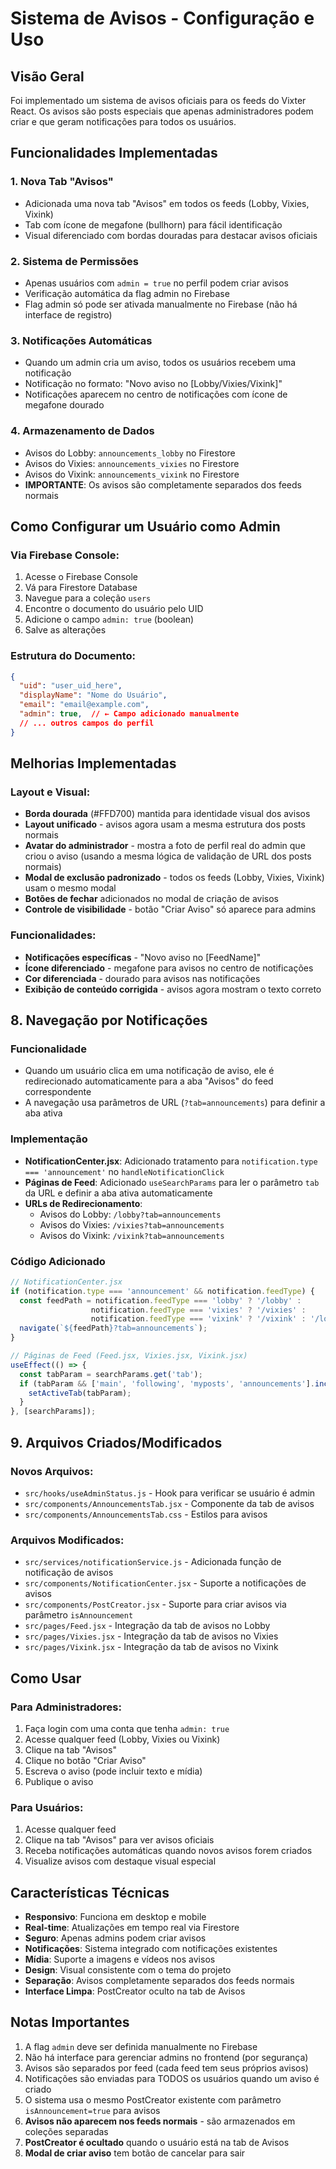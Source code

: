 # Sistema de Avisos - Configuração e Uso

## Visão Geral
Foi implementado um sistema de avisos oficiais para os feeds do Vixter React. Os avisos são posts especiais que apenas administradores podem criar e que geram notificações para todos os usuários.

## Funcionalidades Implementadas

### 1. Nova Tab "Avisos"
- Adicionada uma nova tab "Avisos" em todos os feeds (Lobby, Vixies, Vixink)
- Tab com ícone de megafone (bullhorn) para fácil identificação
- Visual diferenciado com bordas douradas para destacar avisos oficiais

### 2. Sistema de Permissões
- Apenas usuários com `admin = true` no perfil podem criar avisos
- Verificação automática da flag admin no Firebase
- Flag admin só pode ser ativada manualmente no Firebase (não há interface de registro)

### 3. Notificações Automáticas
- Quando um admin cria um aviso, todos os usuários recebem uma notificação
- Notificação no formato: "Novo aviso no [Lobby/Vixies/Vixink]"
- Notificações aparecem no centro de notificações com ícone de megafone dourado

### 4. Armazenamento de Dados
- Avisos do Lobby: `announcements_lobby` no Firestore
- Avisos do Vixies: `announcements_vixies` no Firestore  
- Avisos do Vixink: `announcements_vixink` no Firestore
- **IMPORTANTE**: Os avisos são completamente separados dos feeds normais

## Como Configurar um Usuário como Admin

### Via Firebase Console:
1. Acesse o Firebase Console
2. Vá para Firestore Database
3. Navegue para a coleção `users`
4. Encontre o documento do usuário pelo UID
5. Adicione o campo `admin: true` (boolean)
6. Salve as alterações

### Estrutura do Documento:
```json
{
  "uid": "user_uid_here",
  "displayName": "Nome do Usuário",
  "email": "email@example.com",
  "admin": true,  // ← Campo adicionado manualmente
  // ... outros campos do perfil
}
```

## Melhorias Implementadas

### Layout e Visual:
- **Borda dourada** (#FFD700) mantida para identidade visual dos avisos
- **Layout unificado** - avisos agora usam a mesma estrutura dos posts normais
- **Avatar do administrador** - mostra a foto de perfil real do admin que criou o aviso (usando a mesma lógica de validação de URL dos posts normais)
- **Modal de exclusão padronizado** - todos os feeds (Lobby, Vixies, Vixink) usam o mesmo modal
- **Botões de fechar** adicionados no modal de criação de avisos
- **Controle de visibilidade** - botão "Criar Aviso" só aparece para admins

### Funcionalidades:
- **Notificações específicas** - "Novo aviso no [FeedName]"
- **Ícone diferenciado** - megafone para avisos no centro de notificações
- **Cor diferenciada** - dourado para avisos nas notificações
- **Exibição de conteúdo corrigida** - avisos agora mostram o texto correto

## 8. Navegação por Notificações

### Funcionalidade
- Quando um usuário clica em uma notificação de aviso, ele é redirecionado automaticamente para a aba "Avisos" do feed correspondente
- A navegação usa parâmetros de URL (`?tab=announcements`) para definir a aba ativa

### Implementação
- **NotificationCenter.jsx**: Adicionado tratamento para `notification.type === 'announcement'` no `handleNotificationClick`
- **Páginas de Feed**: Adicionado `useSearchParams` para ler o parâmetro `tab` da URL e definir a aba ativa automaticamente
- **URLs de Redirecionamento**:
  - Avisos do Lobby: `/lobby?tab=announcements`
  - Avisos do Vixies: `/vixies?tab=announcements`
  - Avisos do Vixink: `/vixink?tab=announcements`

### Código Adicionado
```javascript
// NotificationCenter.jsx
if (notification.type === 'announcement' && notification.feedType) {
  const feedPath = notification.feedType === 'lobby' ? '/lobby' : 
                  notification.feedType === 'vixies' ? '/vixies' : 
                  notification.feedType === 'vixink' ? '/vixink' : '/lobby';
  navigate(`${feedPath}?tab=announcements`);
}

// Páginas de Feed (Feed.jsx, Vixies.jsx, Vixink.jsx)
useEffect(() => {
  const tabParam = searchParams.get('tab');
  if (tabParam && ['main', 'following', 'myposts', 'announcements'].includes(tabParam)) {
    setActiveTab(tabParam);
  }
}, [searchParams]);
```

## 9. Arquivos Criados/Modificados

### Novos Arquivos:
- `src/hooks/useAdminStatus.js` - Hook para verificar se usuário é admin
- `src/components/AnnouncementsTab.jsx` - Componente da tab de avisos
- `src/components/AnnouncementsTab.css` - Estilos para avisos

### Arquivos Modificados:
- `src/services/notificationService.js` - Adicionada função de notificação de avisos
- `src/components/NotificationCenter.jsx` - Suporte a notificações de avisos
- `src/components/PostCreator.jsx` - Suporte para criar avisos via parâmetro `isAnnouncement`
- `src/pages/Feed.jsx` - Integração da tab de avisos no Lobby
- `src/pages/Vixies.jsx` - Integração da tab de avisos no Vixies
- `src/pages/Vixink.jsx` - Integração da tab de avisos no Vixink

## Como Usar

### Para Administradores:
1. Faça login com uma conta que tenha `admin: true`
2. Acesse qualquer feed (Lobby, Vixies ou Vixink)
3. Clique na tab "Avisos"
4. Clique no botão "Criar Aviso"
5. Escreva o aviso (pode incluir texto e mídia)
6. Publique o aviso

### Para Usuários:
1. Acesse qualquer feed
2. Clique na tab "Avisos" para ver avisos oficiais
3. Receba notificações automáticas quando novos avisos forem criados
4. Visualize avisos com destaque visual especial

## Características Técnicas

- **Responsivo**: Funciona em desktop e mobile
- **Real-time**: Atualizações em tempo real via Firestore
- **Seguro**: Apenas admins podem criar avisos
- **Notificações**: Sistema integrado com notificações existentes
- **Mídia**: Suporte a imagens e vídeos nos avisos
- **Design**: Visual consistente com o tema do projeto
- **Separação**: Avisos completamente separados dos feeds normais
- **Interface Limpa**: PostCreator oculto na tab de Avisos

## Notas Importantes

1. A flag `admin` deve ser definida manualmente no Firebase
2. Não há interface para gerenciar admins no frontend (por segurança)
3. Avisos são separados por feed (cada feed tem seus próprios avisos)
4. Notificações são enviadas para TODOS os usuários quando um aviso é criado
5. O sistema usa o mesmo PostCreator existente com parâmetro `isAnnouncement=true` para avisos
6. **Avisos não aparecem nos feeds normais** - são armazenados em coleções separadas
7. **PostCreator é ocultado** quando o usuário está na tab de Avisos
8. **Modal de criar aviso** tem botão de cancelar para sair
